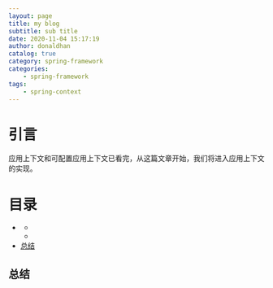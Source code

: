 ```yaml
---
layout: page
title: my blog
subtitle: sub title
date: 2020-11-04 15:17:19
author: donaldhan
catalog: true
category: spring-framework
categories:
    - spring-framework
tags:
    - spring-context
---
```


# 引言

应用上下文和可配置应用上下文已看完，从这篇文章开始，我们将进入应用上下文的实现。


# 目录
* [](#)
    * [](#)
    * [](#)
* [总结](#总结)




###



###


## 总结
